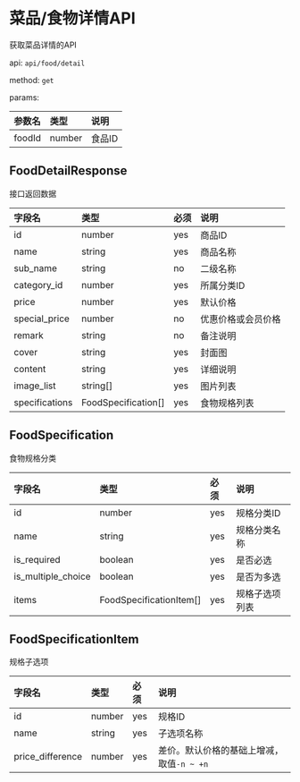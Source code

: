# 菜品/食物详情API

获取菜品详情的API

api: `api/food/detail`

method: `get`

params:

参数名|类型|说明
:--|:--|:--
foodId|number|食品ID

## FoodDetailResponse

接口返回数据

字段名|类型|必须|说明
:--|:--|:--|:--
id|number|yes|商品ID
name|string|yes|商品名称
sub_name|string|no|二级名称
category_id|number|yes|所属分类ID
price|number|yes|默认价格
special_price|number|no|优惠价格或会员价格
remark|string|no|备注说明
cover|string|yes|封面图
content|string|yes|详细说明
image_list|string[]|yes|图片列表
specifications|FoodSpecification[]|yes|食物规格列表

## FoodSpecification

食物规格分类

字段名|类型|必须|说明
:--|:--|:--|:--
id|number|yes|规格分类ID
name|string|yes|规格分类名称
is_required|boolean|yes|是否必选
is_multiple_choice|boolean|yes|是否为多选
items|FoodSpecificationItem[]|yes|规格子选项列表

## FoodSpecificationItem

规格子选项

字段名|类型|必须|说明
:--|:--|:--|:--
id|number|yes|规格ID
name|string|yes|子选项名称
price_difference|number|yes|差价。默认价格的基础上增减，取值`-n ~ +n`
